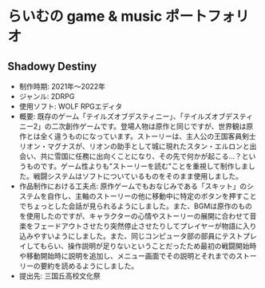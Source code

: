 # らいむの game & music ポートフォリオ
## Shadowy Destiny
* 制作時期: 2021年～2022年
* ジャンル: 2DRPG
* 使用ソフト: WOLF RPGエディタ
* 概要: 既存のゲーム「テイルズオブデスティニー」、「テイルズオブデスティニー2」の二次創作ゲームです。登場人物は原作と同じですが、世界観は原作とは全く違うものになっています。ストーリーは、主人公の王国客員剣士リオン・マグナスが、リオンの助手として城に現れたスタン・エルロンと出会い、共に雪国に任務に出向くことになり、その先で何かが起こる…？というものです。ゲーム性よりも"ストーリーを読む"ことを重視して制作しました。戦闘システムはソフトについているものをそのまま使用しました。
* 作品制作における工夫点: 原作ゲームでもおなじみである「スキット」のシステムを自作し、主軸のストーリーの他に移動中に特定のボタンを押すことでちょっとした会話が見られるようにしました。また、BGMは原作のものを使用したのですが、キャラクターの心情やストーリーの展開に合わせて音楽をフェードアウトさせたり突然停止させたりしてプレイヤーが物語に入り込みやすいようにしました。また、同じコンピュータ部の部員にテストプレイしてもらい、操作説明が足りないということだったため最初の戦闘開始時や移動開始時に説明を追加し、メニュー画面でその説明とそれまでのストーリーの要約を読めるようにしました。
* 提出先: 三国丘高校文化祭